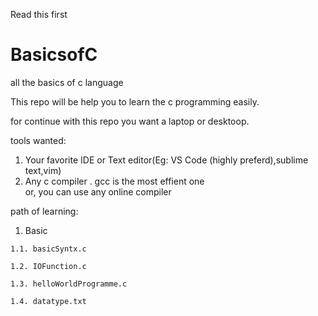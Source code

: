 Read this first
# BasicsofC

all the basics of c language

This repo will be help you to learn the c programming easily.

for continue with this repo you want a laptop or desktoop.

tools wanted:
  1. Your favorite IDE or Text editor(Eg: VS Code (highly preferd),sublime text,vim)
  2. Any c compiler . gcc is the most effient one  
  or,
  you can use any online compiler
  
  
 path of learning:
 
  1. Basic
  
    1.1. basicSyntx.c
    
    1.2. IOFunction.c
    
    1.3. helloWorldProgramme.c
    
    1.4. datatype.txt
